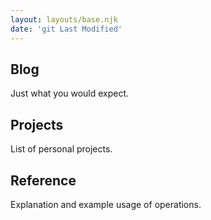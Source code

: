 ```yaml
---
layout: layouts/base.njk
date: 'git Last Modified'
---
```


## Blog
Just what you would expect.

## Projects
List of personal projects.

## Reference
Explanation and example usage of operations.

